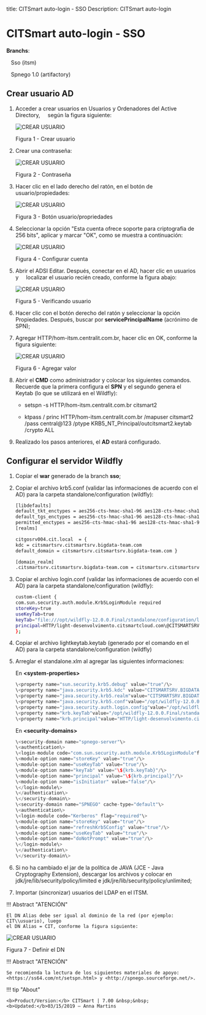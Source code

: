 title: CITSmart auto-login - SSO
Description: CITSmart auto-login
# CITSmart auto-login - SSO


**Branchs**:

   Sso (itsm)

   Spnego 1.0 (artifactory)


Crear usuario AD
----------------

1.  Acceder a crear usuarios en Usuarios y Ordenadores del Active Directory,
    según la figura siguiente:

    ![CREAR USUARIO](images/sso-1.jpg)

     Figura 1 - Crear usuario

2. Crear una contraseña: 

    ![CREAR USUARIO](images/sso-2.jpg)

     Figura 2 - Contraseña

3. Hacer clic en el lado derecho del ratón, en el botón de usuario/propiedades:

    ![CREAR USUARIO](images/sso-3.jpg)

     Figura 3 - Botón usuario/propriedades

4. Seleccionar la opción "Esta cuenta ofrece soporte para criptografia de 256 bits", aplicar y marcar "OK", como se muestra a 
   continuación:

    ![CREAR USUARIO](images/sso-4.jpg)

     Figura 4 - Configurar cuenta


5.  Abrir el ADSI Editar. Después, conectar en el AD, hacer clic en usuarios y
    localizar el usuario recién creado, conforme la figura abajo:
      
    ![CREAR USUARIO](images/sso-5.jpg)

     Figura 5 - Verificando usuario

6.  Hacer clic con el botón derecho del ratón y seleccionar la opción Propiedades.
    Después, buscar por **servicePrincipalName** (acrónimo de SPN);

7.  Agregar HTTP/hom-itsm.centralit.com.br, hacer clic en OK, conforme la figura
    siguiente:

    ![CREAR USUARIO](images/sso-6.jpg)

     Figura 6 - Agregar valor

8.  Abrir el **CMD** como administrador y colocar los siguientes comandos.
    Recuerde que la primera configura el **SPN** y el segundo genera el Keytab       (lo que se utilizará en el Wildfly):

    -   setspn -s HTTP/hom-itsm.centralit.com.br citsmart2

    -   ktpass / princ HTTP/hom-itsm.centralit.com.br /mapuser citsmart2  /pass
        central\@123 /ptype KRB5_NT_Principal/outcitsmart2.keytab /crypto ALL

9.  Realizado los pasos anteriores, el **AD** estará configurado. 


Configurar el servidor Wildfly
-----------------------------

1.  Copiar el **war** generado de la branch **sso**;

2.  Copiar el archivo krb5.conf (validar las informaciones de acuerdo con el AD) para
    la carpeta standalone/configuration (wildfly):
    
    ```sh
    [libdefaults]
    default_tkt_enctypes = aes256-cts-hmac-sha1-96 aes128-cts-hmac-sha1-96 rc4-hmac
    default_tgs_enctypes = aes256-cts-hmac-sha1-96 aes128-cts-hmac-sha1-96 rc4-hmac
    permitted_enctypes = aes256-cts-hmac-sha1-96 aes128-cts-hmac-sha1-96 rc4-hmac
    [realms]
    ```
    
    ```sh
    citgosrv004.cit.local  = {
    kdc = citsmartsrv.citsmartsrv.bigdata-team.com
    default_domain = citsmartsrv.citsmartsrv.bigdata-team.com }     
    ```
    
    ```sh
    [domain_realm]
    .citsmartsrv.citsmartsrv.bigdata-team.com = citsmartsrv.citsmartsrv.bigdata-team.com
    ```

1.  Copiar el archivo login.conf (validar las informaciones de acuerdo con el AD) para la 
    carpeta standalone/configuration (wildfly):

    ```sh
    custom-client {
    com.sun.security.auth.module.Krb5LoginModule required
    storeKey=true
    useKeyTab=true
    keyTab="file:///opt/wildfly-12.0.0.Final/standalone/configuration/lightkeytab.keytab"
    principal=HTTP/light-desenvolvimento.citsmartcloud.com\@CITSMARTSRV.BIGDATA-TEAM.COM;
    };
    ```

1.  Copiar el archivo lightkeytab.keytab (generado por el comando en el AD) para la carpeta
    standalone/configuration (wildfly)

2.  Arreglar el standalone.xlm al agregar las siguientes informaciones:

    En **\<system-properties\>**
    
    ```java
    \<property name="sun.security.krb5.debug" value="true"/\>
    \<property name="java.security.krb5.kdc" value="CITSMARTSRV.BIGDATA-TEAM.COM"/\>
    \<property name="java.security.krb5.realm"value="CITSMARTSRV.BIGDATA-TEAM.COM"/\>
    \<property name="java.security.krb5.conf"value="/opt/wildfly-12.0.0.Final/standalone/configuration/krb5.conf"/\>
    \<property name="java.security.auth.login.config"value="/opt/wildfly-12.0.0.Final/standalone/configuration/login.conf"/\>
    \<property name="krb.keyTab"value="/opt/wildfly-12.0.0.Final/standalone/configuration/lightkeytab.keytab"/\>
    \<property name="krb.principal"value="HTTP/light-desenvolvimento.citsmartcloud.com\@CITSMARTSRV.BIGDATA-TEAM.COM"/\>
    ```
    
    En **\<security-domains\>**

    ```java
    \<security-domain name="spnego-server"\>
    \<authentication\>
    \<login-module code="com.sun.security.auth.module.Krb5LoginModule"flag="required"\>
    \<module-option name="storeKey" value="true"/\>
    \<module-option name="useKeyTab" value="true"/\>
    \<module-option name="keyTab" value="\${krb.keyTab}"/\>
    \<module-option name="principal" value="\${krb.principal}"/\>
    \<module-option name="isInitiator" value="false"/\>
    \</login-module\>
    \</authentication\>
    \</security-domain\>
    \<security-domain name="SPNEGO" cache-type="default"\>
    \<authentication\>
    \<login-module code="Kerberos" flag="required"\>
    \<module-option name="storeKey" value="true"/\>
    \<module-option name="refreshKrb5Config" value="true"/\>
    \<module-option name="useKeyTab" value="true"/\>
    \<module-option name="doNotPrompt" value="true"/\>
    \</login-module\>
    \</authentication\>
    \</security-domain\>
    ```

1.  Si no ha cambiado el jar de la política de JAVA (JCE - Java Cryptography
    Extension), descargar los archivos y colocar en
    jdk/jre/lib/security/policy/limited e jdk/jre/lib/security/policy/unlimited;

2.  Importar (sincronizar) usuarios del LDAP en el ITSM.

!!! Abstract "ATENCIÓN"

    El DN Alias debe ser igual al dominio de la red (por ejemplo: CIT\\usuario), luego
    el DN Alias = CIT, conforme la figura siguiente:

![CREAR USUARIO](images/sso-7.jpg)

   Figura 7 - Definir el DN

!!! Abstract "ATENCIÓN"

    Se recomienda la lectura de los siguientes materiales de apoyo:
    <https://ss64.com/nt/setspn.html> y <http://spnego.sourceforge.net/>.
    
    
!!! tip "About"

    <b>Product/Version:</b> CITSmart | 7.00 &nbsp;&nbsp;
    <b>Updated:</b>03/15/2019 – Anna Martins

   
